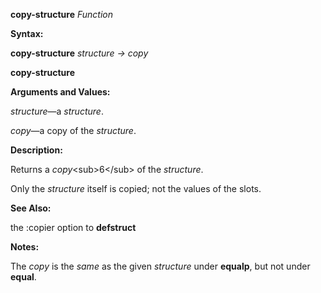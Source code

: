 **copy-structure** *Function* 

**Syntax:** 

**copy-structure** *structure → copy* 



 

 

**copy-structure** 

**Arguments and Values:** 

*structure*—a *structure*. 

*copy*—a copy of the *structure*. 

**Description:** 

Returns a *copy*&#60;sub&#62;6&#60;/sub&#62; of the *structure*. 

Only the *structure* itself is copied; not the values of the slots. 

**See Also:** 

the :copier option to **defstruct** 

**Notes:** 

The *copy* is the *same* as the given *structure* under **equalp**, but not under **equal**. 
